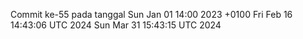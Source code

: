 Commit ke-55 pada tanggal Sun Jan 01 14:00 2023 +0100
Fri Feb 16 14:43:06 UTC 2024
Sun Mar 31 15:43:15 UTC 2024
